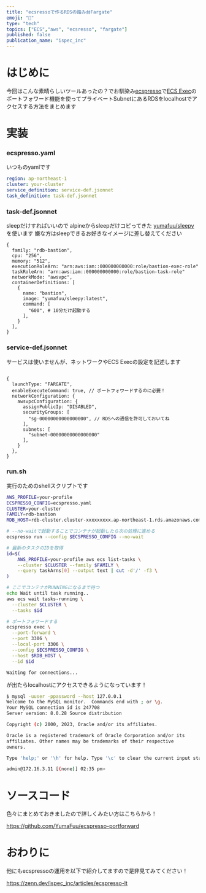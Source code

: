 ```yaml
---
title: "ecsressoで作るRDSの踏み台Fargate"
emoji: "🥷"
type: "tech"
topics: ["ECS","aws", "ecsresso", "fargate"]
published: false
publication_name: "ispec_inc"
---
```


# はじめに

今回はこんな素晴らしいツールあったの？でお馴染み[ecspresso](https://github.com/kayac/ecspresso)で[ECS Exec](https://docs.aws.amazon.com/ja_jp/AmazonECS/latest/userguide/ecs-exec.html)のポートフォワード機能を使ってプライベートSubnetにあるRDSをlocalhostでアクセスする方法をまとめます

# 実装

### ecspresso.yaml

いつものyamlです

```yaml:ecspresso.yaml
region: ap-northeast-1
cluster: your-cluster
service_definition: service-def.jsonnet
task_definition: task-def.jsonnet
```

### task-def.jsonnet

sleepだけすればいいので alpineからsleepだけコピってきた [yumafuu/sleepy](https://github.com/YumaFuu/docker-sleepy) を使います
嫌な方はsleepできるお好きなイメージに差し替えてください

```json:task-def.jsonnet
{
  family: "rdb-bastion",
  cpu: "256",
  memory: "512",
  executionRoleArn: "arn:aws:iam::000000000000:role/bastion-exec-role"
  taskRoleArn: "arn:aws:iam::000000000000:role/bastion-task-role"
  networkMode: "awsvpc",
  containerDefinitions: [
    {
      name: "bastion",
      image: "yumafuu/sleepy:latest",
      command: [
        "600", # 10分だけ起動する
      ],
    }
  ],
}

```

### service-def.jsonnet

サービスは使いませんが、ネットワークやECS Execの設定を記述します

```json:service-def.jsonnet

{
  launchType: "FARGATE",
  enableExecuteCommand: true, // ポートフォワードするのに必要！
  networkConfiguration: {
    awsvpcConfiguration: {
      assignPublicIp: "DISABLED",
      securityGroups: [
        "sg-00000000000000000", // RDSへの通信を許可しておいてね
      ],
      subnets: [
        "subnet-00000000000000000"
      ],
    }
  },
}

```

### run.sh

実行のためのshellスクリプトです

```bash:run.sh
AWS_PROFILE=your-profile
ECSPRESSO_CONFIG=ecspresso.yaml
CLUSTER=your-cluster
FAMILY=rdb-bastion
RDB_HOST=rdb-cluster.cluster-xxxxxxxxx.ap-northeast-1.rds.amazonaws.com

# --no-waitで起動することでコンテナが起動したら次の処理に進める
ecspresso run --config $ECSPRESSO_CONFIG --no-wait

# 最新のタスクのIDを取得
id=$(
    AWS_PROFILE=your-profile aws ecs list-tasks \
    --cluster $CLUSTER --family $FAMILY \
    --query taskArns[0] --output text | cut -d'/' -f3 \
)

# ここでコンテナがRUNNINGになるまで待つ
echo Wait until task running..
aws ecs wait tasks-running \
  --cluster $CLUSTER \
  --tasks $id

# ポートフォワードする
ecspresso exec \
  --port-forward \
  --port 3306 \
  --local-port 3306 \
  --config $ECSPRESSO_CONFIG \
  --host $RDB_HOST \
  --id $id
```


```
Waiting for connections...
```
が出たらlocalhostにアクセスできるようになっています！

```bash
$ mysql -uuser -ppassword --host 127.0.0.1
Welcome to the MySQL monitor.  Commands end with ; or \g.
Your MySQL connection id is 247708
Server version: 8.0.28 Source distribution

Copyright (c) 2000, 2023, Oracle and/or its affiliates.

Oracle is a registered trademark of Oracle Corporation and/or its
affiliates. Other names may be trademarks of their respective
owners.

Type 'help;' or '\h' for help. Type '\c' to clear the current input statement.

admin@172.16.3.11 [(none)] 02:35 pm>
```


# ソースコード

色々にまとめておきましたので詳しくみたい方はこちらから！

https://github.com/YumaFuu/ecspresso-portforward

# おわりに

他にもecspressoの運用を以下で紹介してますので是非見てみてください！

https://zenn.dev/ispec_inc/articles/ecspresso-lt

